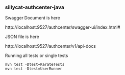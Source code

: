 ### sillycat-authcenter-java


Swagger Document is here

http://localhost:9527/authcenter/swagger-ui/index.html#

JSON file is here

http://localhost:9527/authcenter/v1/api-docs

Running all tests or single tests

```
mvn test -Dtest=KarateTests
mvn test -Dtest=UserRunner
```



